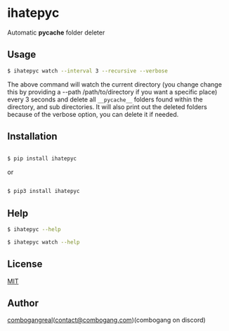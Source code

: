 # ihatepyc
Automatic __pycache__ folder deleter

## Usage
```bash
$ ihatepyc watch --interval 3 --recursive --verbose
```
The above command will watch the current directory (you change change this by providing a --path /path/to/directory if you want a specific place) every 3 seconds and delete all `__pycache__` folders found within the directory, and sub directories. It will also print out the deleted folders because of the verbose option, you can delete it if needed.

## Installation

```bash

$ pip install ihatepyc

```
or
```bash

$ pip3 install ihatepyc

```

## Help
```bash
$ ihatepyc --help
```
```bash
$ ihatepyc watch --help
```

## License
[MIT](https://choosealicense.com/licenses/mit/)

## Author
[combogangreal](https://combogang.com)(contact@combogang.com)(combogang on discord)